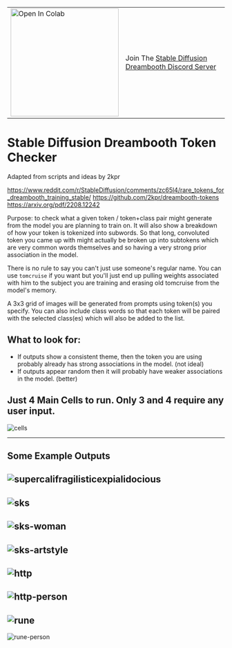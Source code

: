 
<table style="width:100%">
  <tr>
    <td>
      <a target="_blank" href="https://colab.research.google.com/github/yushan777/stable-diffusion-token-checker/blob/main/sddb_token_checker.ipynb">
        <img src="https://colab.research.google.com/assets/colab-badge.svg" alt="Open In Colab" width="250"/>
      </a>
    </td>
    <td>
      Join The <a href="https://discord.gg/wNNs2JNF7G">Stable Diffusion Dreambooth Discord Server</a>
    </td>
  </tr>
</table>



# Stable Diffusion Dreambooth Token Checker

Adapted from scripts and ideas by 2kpr

https://www.reddit.com/r/StableDiffusion/comments/zc65l4/rare_tokens_for_dreambooth_training_stable/
https://github.com/2kpr/dreambooth-tokens
https://arxiv.org/pdf/2208.12242

Purpose: to check what a given token / token+class pair might generate from the model you are planning to train on. It will also show a breakdown of how your token is tokenized into subwords. So that long, convoluted token you came up with might actually be broken up into subtokens which are very common words themselves and so having a very strong prior association in the model.

There is no rule to say you can't just use someone's regular name. You can use `tomcruise` if you want but you'll just end up pulling weights associated with him to the subject you are training and erasing old tomcruise from the model's memory. 

A 3x3 grid of images will be generated from prompts using token(s) you specify.  You can also include class words so that each token will be paired with the selected class(es) which will also be added to the list.

## What to look for:

* If outputs show a consistent theme, then the token you are using probably already has strong associations in the model. (not ideal)
* If outputs appear random then it will probably have weaker associations in the model. (better)

## Just 4 Main Cells to run.  Only 3 and 4 require any user input. 
![cells](https://github.com/yushan777/stable-diffusion-token-checker/raw/main/images/cells.jpg)

---
## Some Example Outputs
![supercalifragilisticexpialidocious](https://github.com/yushan777/stable-diffusion-token-checker/raw/main/images/supercalifragilisticexpialidocious.jpg)
---
![sks](https://github.com/yushan777/stable-diffusion-token-checker/raw/main/images/sks.jpg)
---
![sks-woman](https://github.com/yushan777/stable-diffusion-token-checker/raw/main/images/sks-woman.jpg)
---
![sks-artstyle](https://github.com/yushan777/stable-diffusion-token-checker/raw/main/images/sks-artstyle.jpg)
---
![http](https://github.com/yushan777/stable-diffusion-token-checker/raw/main/images/http.jpg)
---
![http-person](https://github.com/yushan777/stable-diffusion-token-checker/raw/main/images/http-person.jpg)
---
![rune](https://github.com/yushan777/stable-diffusion-token-checker/raw/main/images/rune.jpg)
---
![rune-person](https://github.com/yushan777/stable-diffusion-token-checker/raw/main/images/rune-person.jpg)
